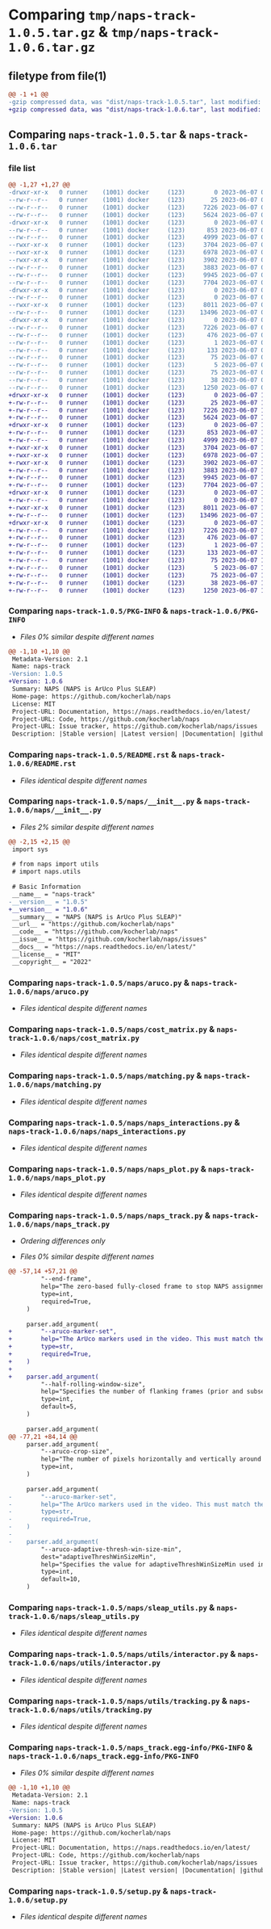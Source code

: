 # Comparing `tmp/naps-track-1.0.5.tar.gz` & `tmp/naps-track-1.0.6.tar.gz`

## filetype from file(1)

```diff
@@ -1 +1 @@
-gzip compressed data, was "dist/naps-track-1.0.5.tar", last modified: Wed Jun  7 02:49:04 2023, max compression
+gzip compressed data, was "dist/naps-track-1.0.6.tar", last modified: Wed Jun  7 16:10:40 2023, max compression
```

## Comparing `naps-track-1.0.5.tar` & `naps-track-1.0.6.tar`

### file list

```diff
@@ -1,27 +1,27 @@
-drwxr-xr-x   0 runner    (1001) docker     (123)        0 2023-06-07 02:49:04.000000 naps-track-1.0.5/
--rw-r--r--   0 runner    (1001) docker     (123)       25 2023-06-07 02:48:56.000000 naps-track-1.0.5/MANIFEST.in
--rw-r--r--   0 runner    (1001) docker     (123)     7226 2023-06-07 02:49:04.000000 naps-track-1.0.5/PKG-INFO
--rw-r--r--   0 runner    (1001) docker     (123)     5624 2023-06-07 02:48:56.000000 naps-track-1.0.5/README.rst
-drwxr-xr-x   0 runner    (1001) docker     (123)        0 2023-06-07 02:49:04.000000 naps-track-1.0.5/naps/
--rw-r--r--   0 runner    (1001) docker     (123)      853 2023-06-07 02:48:57.000000 naps-track-1.0.5/naps/__init__.py
--rw-r--r--   0 runner    (1001) docker     (123)     4999 2023-06-07 02:48:57.000000 naps-track-1.0.5/naps/aruco.py
--rwxr-xr-x   0 runner    (1001) docker     (123)     3704 2023-06-07 02:48:57.000000 naps-track-1.0.5/naps/cost_matrix.py
--rwxr-xr-x   0 runner    (1001) docker     (123)     6978 2023-06-07 02:48:57.000000 naps-track-1.0.5/naps/matching.py
--rwxr-xr-x   0 runner    (1001) docker     (123)     3902 2023-06-07 02:48:57.000000 naps-track-1.0.5/naps/naps_interactions.py
--rw-r--r--   0 runner    (1001) docker     (123)     3883 2023-06-07 02:48:57.000000 naps-track-1.0.5/naps/naps_plot.py
--rw-r--r--   0 runner    (1001) docker     (123)     9945 2023-06-07 02:48:57.000000 naps-track-1.0.5/naps/naps_track.py
--rw-r--r--   0 runner    (1001) docker     (123)     7704 2023-06-07 02:48:57.000000 naps-track-1.0.5/naps/sleap_utils.py
-drwxr-xr-x   0 runner    (1001) docker     (123)        0 2023-06-07 02:49:04.000000 naps-track-1.0.5/naps/utils/
--rw-r--r--   0 runner    (1001) docker     (123)        0 2023-06-07 02:48:57.000000 naps-track-1.0.5/naps/utils/__init__.py
--rwxr-xr-x   0 runner    (1001) docker     (123)     8011 2023-06-07 02:48:57.000000 naps-track-1.0.5/naps/utils/interactor.py
--rw-r--r--   0 runner    (1001) docker     (123)    13496 2023-06-07 02:48:57.000000 naps-track-1.0.5/naps/utils/tracking.py
-drwxr-xr-x   0 runner    (1001) docker     (123)        0 2023-06-07 02:49:04.000000 naps-track-1.0.5/naps_track.egg-info/
--rw-r--r--   0 runner    (1001) docker     (123)     7226 2023-06-07 02:49:04.000000 naps-track-1.0.5/naps_track.egg-info/PKG-INFO
--rw-r--r--   0 runner    (1001) docker     (123)      476 2023-06-07 02:49:04.000000 naps-track-1.0.5/naps_track.egg-info/SOURCES.txt
--rw-r--r--   0 runner    (1001) docker     (123)        1 2023-06-07 02:49:04.000000 naps-track-1.0.5/naps_track.egg-info/dependency_links.txt
--rw-r--r--   0 runner    (1001) docker     (123)      133 2023-06-07 02:49:04.000000 naps-track-1.0.5/naps_track.egg-info/entry_points.txt
--rw-r--r--   0 runner    (1001) docker     (123)       75 2023-06-07 02:49:04.000000 naps-track-1.0.5/naps_track.egg-info/requires.txt
--rw-r--r--   0 runner    (1001) docker     (123)        5 2023-06-07 02:49:04.000000 naps-track-1.0.5/naps_track.egg-info/top_level.txt
--rw-r--r--   0 runner    (1001) docker     (123)       75 2023-06-07 02:48:57.000000 naps-track-1.0.5/requirements.txt
--rw-r--r--   0 runner    (1001) docker     (123)       38 2023-06-07 02:49:04.000000 naps-track-1.0.5/setup.cfg
--rw-r--r--   0 runner    (1001) docker     (123)     1250 2023-06-07 02:48:57.000000 naps-track-1.0.5/setup.py
+drwxr-xr-x   0 runner    (1001) docker     (123)        0 2023-06-07 16:10:40.000000 naps-track-1.0.6/
+-rw-r--r--   0 runner    (1001) docker     (123)       25 2023-06-07 16:10:34.000000 naps-track-1.0.6/MANIFEST.in
+-rw-r--r--   0 runner    (1001) docker     (123)     7226 2023-06-07 16:10:40.000000 naps-track-1.0.6/PKG-INFO
+-rw-r--r--   0 runner    (1001) docker     (123)     5624 2023-06-07 16:10:34.000000 naps-track-1.0.6/README.rst
+drwxr-xr-x   0 runner    (1001) docker     (123)        0 2023-06-07 16:10:40.000000 naps-track-1.0.6/naps/
+-rw-r--r--   0 runner    (1001) docker     (123)      853 2023-06-07 16:10:34.000000 naps-track-1.0.6/naps/__init__.py
+-rw-r--r--   0 runner    (1001) docker     (123)     4999 2023-06-07 16:10:34.000000 naps-track-1.0.6/naps/aruco.py
+-rwxr-xr-x   0 runner    (1001) docker     (123)     3704 2023-06-07 16:10:34.000000 naps-track-1.0.6/naps/cost_matrix.py
+-rwxr-xr-x   0 runner    (1001) docker     (123)     6978 2023-06-07 16:10:34.000000 naps-track-1.0.6/naps/matching.py
+-rwxr-xr-x   0 runner    (1001) docker     (123)     3902 2023-06-07 16:10:34.000000 naps-track-1.0.6/naps/naps_interactions.py
+-rw-r--r--   0 runner    (1001) docker     (123)     3883 2023-06-07 16:10:34.000000 naps-track-1.0.6/naps/naps_plot.py
+-rw-r--r--   0 runner    (1001) docker     (123)     9945 2023-06-07 16:10:34.000000 naps-track-1.0.6/naps/naps_track.py
+-rw-r--r--   0 runner    (1001) docker     (123)     7704 2023-06-07 16:10:34.000000 naps-track-1.0.6/naps/sleap_utils.py
+drwxr-xr-x   0 runner    (1001) docker     (123)        0 2023-06-07 16:10:40.000000 naps-track-1.0.6/naps/utils/
+-rw-r--r--   0 runner    (1001) docker     (123)        0 2023-06-07 16:10:34.000000 naps-track-1.0.6/naps/utils/__init__.py
+-rwxr-xr-x   0 runner    (1001) docker     (123)     8011 2023-06-07 16:10:34.000000 naps-track-1.0.6/naps/utils/interactor.py
+-rw-r--r--   0 runner    (1001) docker     (123)    13496 2023-06-07 16:10:34.000000 naps-track-1.0.6/naps/utils/tracking.py
+drwxr-xr-x   0 runner    (1001) docker     (123)        0 2023-06-07 16:10:40.000000 naps-track-1.0.6/naps_track.egg-info/
+-rw-r--r--   0 runner    (1001) docker     (123)     7226 2023-06-07 16:10:39.000000 naps-track-1.0.6/naps_track.egg-info/PKG-INFO
+-rw-r--r--   0 runner    (1001) docker     (123)      476 2023-06-07 16:10:40.000000 naps-track-1.0.6/naps_track.egg-info/SOURCES.txt
+-rw-r--r--   0 runner    (1001) docker     (123)        1 2023-06-07 16:10:39.000000 naps-track-1.0.6/naps_track.egg-info/dependency_links.txt
+-rw-r--r--   0 runner    (1001) docker     (123)      133 2023-06-07 16:10:39.000000 naps-track-1.0.6/naps_track.egg-info/entry_points.txt
+-rw-r--r--   0 runner    (1001) docker     (123)       75 2023-06-07 16:10:39.000000 naps-track-1.0.6/naps_track.egg-info/requires.txt
+-rw-r--r--   0 runner    (1001) docker     (123)        5 2023-06-07 16:10:39.000000 naps-track-1.0.6/naps_track.egg-info/top_level.txt
+-rw-r--r--   0 runner    (1001) docker     (123)       75 2023-06-07 16:10:34.000000 naps-track-1.0.6/requirements.txt
+-rw-r--r--   0 runner    (1001) docker     (123)       38 2023-06-07 16:10:40.000000 naps-track-1.0.6/setup.cfg
+-rw-r--r--   0 runner    (1001) docker     (123)     1250 2023-06-07 16:10:34.000000 naps-track-1.0.6/setup.py
```

### Comparing `naps-track-1.0.5/PKG-INFO` & `naps-track-1.0.6/PKG-INFO`

 * *Files 0% similar despite different names*

```diff
@@ -1,10 +1,10 @@
 Metadata-Version: 2.1
 Name: naps-track
-Version: 1.0.5
+Version: 1.0.6
 Summary: NAPS (NAPS is ArUco Plus SLEAP)
 Home-page: https://github.com/kocherlab/naps
 License: MIT
 Project-URL: Documentation, https://naps.readthedocs.io/en/latest/
 Project-URL: Code, https://github.com/kocherlab/naps
 Project-URL: Issue tracker, https://github.com/kocherlab/naps/issues
 Description: |Stable version| |Latest version| |Documentation| |github ci| |Coverage| |conda| |Conda Upload| |PyPI Upload| |LICENSE|
```

### Comparing `naps-track-1.0.5/README.rst` & `naps-track-1.0.6/README.rst`

 * *Files identical despite different names*

### Comparing `naps-track-1.0.5/naps/__init__.py` & `naps-track-1.0.6/naps/__init__.py`

 * *Files 2% similar despite different names*

```diff
@@ -2,15 +2,15 @@
 import sys
 
 # from naps import utils
 # import naps.utils
 
 # Basic Information
 __name__ = "naps-track"
-__version__ = "1.0.5"
+__version__ = "1.0.6"
 __summary__ = "NAPS (NAPS is ArUco Plus SLEAP)"
 __url__ = "https://github.com/kocherlab/naps"
 __code__ = "https://github.com/kocherlab/naps"
 __issue__ = "https://github.com/kocherlab/naps/issues"
 __docs__ = "https://naps.readthedocs.io/en/latest/"
 __license__ = "MIT"
 __copyright__ = "2022"
```

### Comparing `naps-track-1.0.5/naps/aruco.py` & `naps-track-1.0.6/naps/aruco.py`

 * *Files identical despite different names*

### Comparing `naps-track-1.0.5/naps/cost_matrix.py` & `naps-track-1.0.6/naps/cost_matrix.py`

 * *Files identical despite different names*

### Comparing `naps-track-1.0.5/naps/matching.py` & `naps-track-1.0.6/naps/matching.py`

 * *Files identical despite different names*

### Comparing `naps-track-1.0.5/naps/naps_interactions.py` & `naps-track-1.0.6/naps/naps_interactions.py`

 * *Files identical despite different names*

### Comparing `naps-track-1.0.5/naps/naps_plot.py` & `naps-track-1.0.6/naps/naps_plot.py`

 * *Files identical despite different names*

### Comparing `naps-track-1.0.5/naps/naps_track.py` & `naps-track-1.0.6/naps/naps_track.py`

 * *Ordering differences only*

 * *Files 0% similar despite different names*

```diff
@@ -57,14 +57,21 @@
         "--end-frame",
         help="The zero-based fully-closed frame to stop NAPS assignment. This allows you to specify at which frame to end the processing.",
         type=int,
         required=True,
     )
 
     parser.add_argument(
+        "--aruco-marker-set",
+        help="The ArUco markers used in the video. This must match the specific set of ArUco markers used in the video for accurate detection and tracking. An example would be DICT_5X5_50, which is a set of 50 5x5 markers. More information can be found in the OpenCV documentation.",
+        type=str,
+        required=True,
+    )
+
+    parser.add_argument(
         "--half-rolling-window-size",
         help="Specifies the number of flanking frames (prior and subsequent) required in the rolling window for Hungarian matching a frame. The larger this window, the more frames will be used for matching. This can result in more robust tracks but in the event of an identity swap, it may take longer to correct the identity. The default is set to 5, resulting in an 11 frame window. You should change this depending on your intended use and your recording setup. ",
         type=int,
         default=5,
     )
 
     parser.add_argument(
@@ -77,21 +84,14 @@
     parser.add_argument(
         "--aruco-crop-size",
         help="The number of pixels horizontally and vertically around the ArUco SLEAP node to identify the marker. The cropping area should be large enough to include the whole marker for accurate detection, but not much larger, to keep the processing efficient and avoid capturing multiple tags. This is data set specific.",
         type=int,
     )
 
     parser.add_argument(
-        "--aruco-marker-set",
-        help="The ArUco markers used in the video. This must match the specific set of ArUco markers used in the video for accurate detection and tracking. An example would be DICT_5X5_50, which is a set of 50 5x5 markers. More information can be found in the OpenCV documentation.",
-        type=str,
-        required=True,
-    )
-
-    parser.add_argument(
         "--aruco-adaptive-thresh-win-size-min",
         dest="adaptiveThreshWinSizeMin",
         help="Specifies the value for adaptiveThreshWinSizeMin used in adaptive thresholding. This parameter affects the adaptive thresholding in the ArUco marker detection, which can impact the robustness of marker detection. The default value is 10, a commonly used value. More information can be found in the OpenCV documentation.",
         type=int,
         default=10,
     )
```

### Comparing `naps-track-1.0.5/naps/sleap_utils.py` & `naps-track-1.0.6/naps/sleap_utils.py`

 * *Files identical despite different names*

### Comparing `naps-track-1.0.5/naps/utils/interactor.py` & `naps-track-1.0.6/naps/utils/interactor.py`

 * *Files identical despite different names*

### Comparing `naps-track-1.0.5/naps/utils/tracking.py` & `naps-track-1.0.6/naps/utils/tracking.py`

 * *Files identical despite different names*

### Comparing `naps-track-1.0.5/naps_track.egg-info/PKG-INFO` & `naps-track-1.0.6/naps_track.egg-info/PKG-INFO`

 * *Files 0% similar despite different names*

```diff
@@ -1,10 +1,10 @@
 Metadata-Version: 2.1
 Name: naps-track
-Version: 1.0.5
+Version: 1.0.6
 Summary: NAPS (NAPS is ArUco Plus SLEAP)
 Home-page: https://github.com/kocherlab/naps
 License: MIT
 Project-URL: Documentation, https://naps.readthedocs.io/en/latest/
 Project-URL: Code, https://github.com/kocherlab/naps
 Project-URL: Issue tracker, https://github.com/kocherlab/naps/issues
 Description: |Stable version| |Latest version| |Documentation| |github ci| |Coverage| |conda| |Conda Upload| |PyPI Upload| |LICENSE|
```

### Comparing `naps-track-1.0.5/setup.py` & `naps-track-1.0.6/setup.py`

 * *Files identical despite different names*

